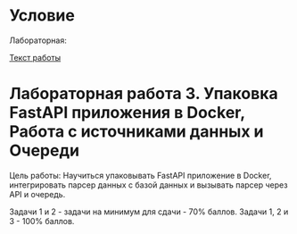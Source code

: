 # Условиe

Лабораторная:

<a href="https://github.com/TonikX/ITMO_ICT_WebDevelopment_tools_2023-2024?tab=readme-ov-file#лабораторная-работа-3-упаковка-fastapi-приложения-в-docker-работа-с-источниками-данных-и-очереди" class="external-link" target="_blank">Текст работы</a>


# Лабораторная работа 3. Упаковка FastAPI приложения в Docker, Работа с источниками данных и Очереди

Цель работы: 
Научиться упаковывать FastAPI приложение в Docker, интегрировать парсер данных с базой данных и вызывать парсер через API и очередь.

Задачи 1 и 2 - задачи на минимум для сдачи - 70% баллов. Задачи 1, 2 и 3 - 100% баллов.
